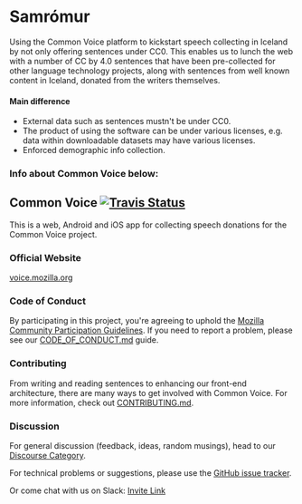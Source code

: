# Samrómur

Using the Common Voice platform to kickstart speech collecting in Iceland by not only offering sentences under CC0. This enables us to lunch the web with a number of CC by 4.0 sentences that have been pre-collected for other language technology projects, along with sentences from well known content in Iceland, donated from the writers themselves.

#### Main difference

* External data such as sentences mustn't be under CC0.
* The product of using the software can be under various licenses, e.g. data within downloadable datasets may have various licenses.
* Enforced demographic info collection.

### Info about Common Voice below:



## Common Voice [![Travis Status](https://travis-ci.org/mozilla/voice-web.svg?branch=master)](https://travis-ci.org/mozilla/voice-web)

This is a web, Android and iOS app for collecting speech
donations for the Common Voice project.

### Official Website

[voice.mozilla.org](https://voice.mozilla.org)

### Code of Conduct

By participating in this project, you're agreeing to uphold the [Mozilla Community Participation Guidelines](https://www.mozilla.org/en-US/about/governance/policies/participation/). If you need to report a problem, please see our [CODE_OF_CONDUCT.md](./CODE_OF_CONDUCT.md) guide.

### Contributing

From writing and reading sentences to enhancing our front-end architecture, there are many ways to get involved with Common Voice. For more information, check out [CONTRIBUTING.md](./CONTRIBUTING.md).

### Discussion

For general discussion (feedback, ideas, random musings), head to our [Discourse Category](https://discourse.mozilla-community.org/c/voice).

For technical problems or suggestions, please use the [GitHub issue tracker](https://github.com/mozilla/voice-web/issues).

Or come chat with us on Slack: [Invite Link](https://common-voice-slack-invite.herokuapp.com/)

